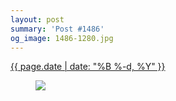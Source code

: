 ```yaml
---
layout: post
summary: 'Post #1486'
og_image: 1486-1280.jpg
---
```


<p>
 <time>
  <a href="/1486">
   {{ page.date | date: "%B %-d, %Y" }}
  </a>
 </time>
 <a href="/1486">
  <figure data-taken="9/11/2021">
   <img sizes="(min-width: 700px) 50vw, calc(100vw - 2rem)" src="{{ site.assets_url }}/1486-640.jpg" srcset="{{ site.assets_url }}/1486-320.jpg 320w, {{ site.assets_url }}/1486-640.jpg 640w, {{ site.assets_url }}/1486-960.jpg 960w, {{ site.assets_url }}/1486-1280.jpg 1280w"/>
  </figure>
 </a>
</p>
